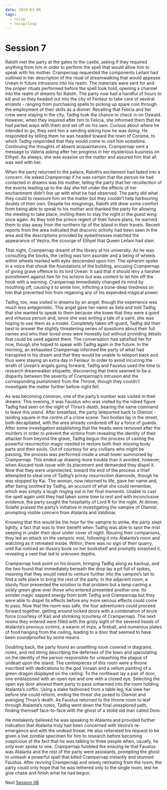```yaml
---
date: 2019-03-06
tags:
  - recap
  - recap/iosg
---
```

# Session 7

Raloth met the party at the gates to the castle, asking if they required anything from him in order to perform the spell that would allow him to speak with his mother. Crampernap requested the components Leilani had outlined in her description of the ritual of dreamwalking that would appease Uvean in future intrusions into his realm. The materials were sent for and the proper rituals performed before the spell took hold, opening a channel into the realm of dreams for Raloth. The party now had a handful of hours to kill and so they headed out into the city of Fenlaur to take care of several errands - ranging from purchasing spells to picking up spare coin through the employment of their skills as a diviner. Recalling that Felicia and her crew were staying in the city, Tadhg took the chance to check in on Oswald. However, when they inquired after him to Felicia, she informed them that he had parted ways with them and set off on his own. Curious about where he intended to go, they sent him a sending asking how he was doing. He responded by telling them he was headed toward the town of Corome, to which Tadhg responded that they would come to visit him sometime. Continuing the thoughts of absent acquaintances, Crampernap sent a message to Valeria asking after her progress in her mysterious business on Elihyel. As always, she was evasive on the matter and assured him that all was well with her.

When the party returned to the palace, Raloth’s excitement had faded into a concern. He asked Crampernap if he was certain that the person he had contacted in dreams was his mother, telling the party that her recollection of the events leading up to the day she fell under the effects of her enchantment didn’t line up with what he had observed. The party did what they could to reassure him on the matter but they couldn’t help harbouring doubts of their own. Despite his misgivings, Raloth still drew some comfort from being able to speak to his mother and thanked the party for allowing the meeting to take place, inviting them to stay the night in the guest wing once again. As they told the prince regent of their future plans, he warned them to stay away from the northern tip of the island in their travels. Recent reports from the area indicated that draconic activity had been seen in the area and the descriptions provided by eyewitnesses matched the appearance of Vezira, the scourge of Elihyel that Queen Leilani had slain.

That night, Crampernap dreamt of the library at his university. As he was consulting the books, the ceiling was torn asunder and a being of wheels within wheels marked with eyes descended upon him. The ophanim spoke in a voice that shook the foundations of the building, accusing Crampernap of giving grave offence to its lord Uvean. It said that it should levy a harsher punishment against him for his actions but was content to let him off the hook with a warning. Crampernap immediately changed its mind by mouthing off, causing it to smite him, inflicting a bone-deep tiredness on him that prevented him from regaining any of his expended magical power.

Tadhg, too, was visited in dreams by an angel, though the experience was much less antagonistic. This angel gave her name as Sela and told Tadhg that she wanted to speak to them because she knew that they were a good and virtuous person and, since she was writing a tale of a saint, she was hoping to use them as a model. Completely taken off-guard, Tadhg did their best to answer the slightly threatening series of questions about their full names and who their loved ones were honestly but without providing details that could be used against them. The conversation had satisfied her for now, though she hoped to speak with Tadhg again in the future. In the morning, an exhausted Crampernap informed the party of what had transpired in his dream and that they would be unable to teleport back and thus were staying an extra day in Fenlaur. In order to avoid incurring the wrath of Uvean’s angels going forward, Tadhg and Faustus used the time to research dreamwalker etiquette, discovering that there seemed to be a disparity between the severity of Crampernap’s intrusion and the corresponding punishment from the Throne, though they couldn’t investigate the matter further before night fell.

As was becoming common, one of the party’s number was visited in their dreams. This evening, it was Faustus who was visited by the robed figure Tadhg had seen on the night of Thrax’s death, bearing the same command to leave this island. After breakfast, the party teleported back to Olamist - landing square in the centre of a crime scene. Two bodies lay in the street, both decapitated, with the area already cordoned off by a force of guards. After some investigation establishing that the heads were removed after the murders in order to prevent the victims from revealing the identity of their attacker from beyond the grave, Tadhg begun the process of casting the powerful resurrection magic needed to restore both their missing body parts and their souls. Out of courtesy for any civilians who might be passing, the process was performed inside a small tower summoned by Crampernap. This ended up drawing more trouble than it avoided, however, when Alucard took issue with its placement and demanded they dispel it. Now that they were unprotected, toward the end of the process a thief attempted to steal one of Tadhg’s pricey resurrection diamonds, though he was stopped by Kai. The woman, now returned to life, gave her name and, after being soothed by Tadhg, an account of what she could remember, which was simply a laugh ringing out in her final moments. Unable to cast the spell again until they had taken some time to rest and with inconclusive evidence, the party sought the hospitality of Lord R for the night. At dinner, Solafei praised the party’s initiative in investigating the vampire of Olamist, prompting visible concern from Atalanta and Valdimar.

Knowing that this would be the hour for the vampire to strike, the party slept lightly, a fact that was to their benefit when Tadhg was able to spot the mist seeping in under their door under cover of night. Rousing their companions, they led an attack on the vampiric mist, following it into Atalanta’s room and watching as it retreated inside. Within, there was no sign of their quarry, until Kai noticed an illusory book on her bookshelf and promptly smashed it, revealing a vent that led to unknown depths.

Crampernap took point on his broom, bringing Tadhg along as backup, and the two found that immediately beneath the drop lay a pit full of spikes, meaning that they would need to venture further into the vampire’s lair to find a safe place to bring the rest of the party. In the adjacent room, a sturdy floor presented the solution to that problem but a lamp casting a sickly green glow over those who entered presented another one. Its sinister magic sapped energy from both Tadhg and Crampernap but they were able to dispel its effects before any more serious effects could come to pass. Now that the room was safe, the four adventurers could proceed forward together, getting around locked doors with a combination of brute force (courtesy of Kai) and shrinking (courtesy of Crampernap). The next rooms they entered were filled with the grisly sight of the severed heads of Atalanta’s previous victims, a swarm of imps, a fireball, and numerous plates of food hanging from the ceiling, leading to a door that seemed to have been soundproofed by some means.

Doubling back, the party found an unsettling room covered in diagrams, notes, and red string describing the defenses of the town and speculating on the identity of the person responsible for unleashing the plague of undead upon the island. The centrepieces of this room were a throne inscribed with dedications to the god Voraan and a vellum painting of a green dragon displayed on the ceiling. To the northeast lay a pair of door, one emblazoned with an open eye and one with a closed eye. Selecting the open eye door allowed them party to pass unharmed into the room holding Atalanta’s coffin. Using a stake fashioned from a table leg, Kai slew her before she could reform, ending the threat she posed to Olamist and avenging Thrax’s death. As Faustus returned to the throne room to leaf through Atalanta’s notes, Tadhg went down the final unexplored path, finding themself face-to-face with the ghost of a stolid old man called Doro.

He mistakenly believed he was speaking to Atalanta and provided further indication that Atalanta truly had been concerned with Vezira’s re-emergence and with the undead threat. He also reiterated his request to be given a live zombie specimen for him to research before becoming suspicious of the fact that he was talking to three people when, usually, he only ever spoke to one. Crampernap fumbled the ensuing lie that Faustus was Atalanta and the rest of the party were assistants, prompting the ghost to unleash a powerful spell that killed Crampernap instantly and stunned Faustus. After reviving Crampernap and wisely retreating from the room, the party could only hope that he was tethered only to the single room, lest he give chase and finish what he had begun.

Next
[Session 08](Recaps/Isle%20of%20Sleepless%20Graves/Session%2008.md)